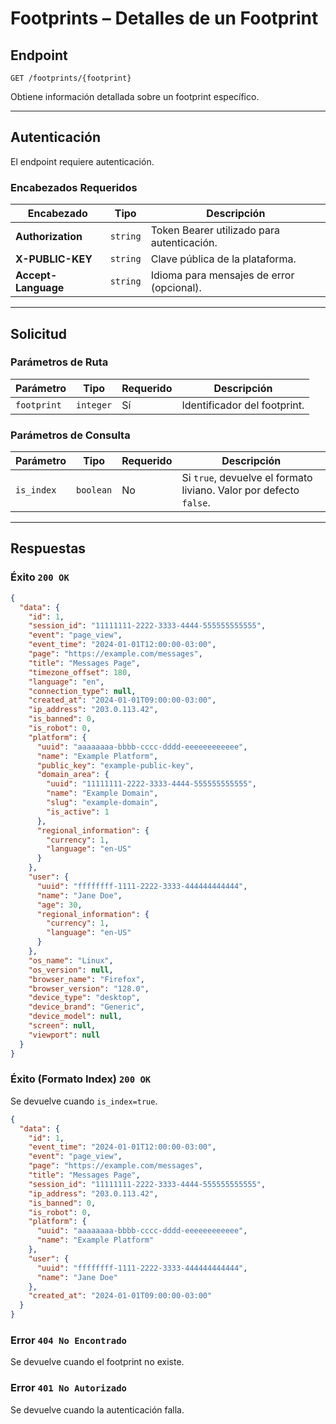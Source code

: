# Footprints – Detalles de un Footprint

## Endpoint

`GET /footprints/{footprint}`

Obtiene información detallada sobre un footprint específico.

---

## Autenticación

El endpoint requiere autenticación.

### Encabezados Requeridos

| Encabezado | Tipo | Descripción |
| --- | --- | --- |
| **Authorization** | `string` | Token Bearer utilizado para autenticación. |
| **X-PUBLIC-KEY** | `string` | Clave pública de la plataforma. |
| **Accept-Language** | `string` | Idioma para mensajes de error (opcional). |

---

## Solicitud

### Parámetros de Ruta

| Parámetro | Tipo | Requerido | Descripción |
| --- | --- | --- | --- |
| `footprint` | `integer` | Sí | Identificador del footprint. |

### Parámetros de Consulta

| Parámetro | Tipo | Requerido | Descripción |
| --- | --- | --- | --- |
| `is_index` | `boolean` | No | Si `true`, devuelve el formato liviano. Valor por defecto `false`. |

---

## Respuestas

### Éxito `200 OK`

```json
{
  "data": {
    "id": 1,
    "session_id": "11111111-2222-3333-4444-555555555555",
    "event": "page_view",
    "event_time": "2024-01-01T12:00:00-03:00",
    "page": "https://example.com/messages",
    "title": "Messages Page",
    "timezone_offset": 180,
    "language": "en",
    "connection_type": null,
    "created_at": "2024-01-01T09:00:00-03:00",
    "ip_address": "203.0.113.42",
    "is_banned": 0,
    "is_robot": 0,
    "platform": {
      "uuid": "aaaaaaaa-bbbb-cccc-dddd-eeeeeeeeeeee",
      "name": "Example Platform",
      "public_key": "example-public-key",
      "domain_area": {
        "uuid": "11111111-2222-3333-4444-555555555555",
        "name": "Example Domain",
        "slug": "example-domain",
        "is_active": 1
      },
      "regional_information": {
        "currency": 1,
        "language": "en-US"
      }
    },
    "user": {
      "uuid": "ffffffff-1111-2222-3333-444444444444",
      "name": "Jane Doe",
      "age": 30,
      "regional_information": {
        "currency": 1,
        "language": "en-US"
      }
    },
    "os_name": "Linux",
    "os_version": null,
    "browser_name": "Firefox",
    "browser_version": "128.0",
    "device_type": "desktop",
    "device_brand": "Generic",
    "device_model": null,
    "screen": null,
    "viewport": null
  }
}
```

### Éxito (Formato Index) `200 OK`

Se devuelve cuando `is_index=true`.

```json
{
  "data": {
    "id": 1,
    "event_time": "2024-01-01T12:00:00-03:00",
    "event": "page_view",
    "page": "https://example.com/messages",
    "title": "Messages Page",
    "session_id": "11111111-2222-3333-4444-555555555555",
    "ip_address": "203.0.113.42",
    "is_banned": 0,
    "is_robot": 0,
    "platform": {
      "uuid": "aaaaaaaa-bbbb-cccc-dddd-eeeeeeeeeeee",
      "name": "Example Platform"
    },
    "user": {
      "uuid": "ffffffff-1111-2222-3333-444444444444",
      "name": "Jane Doe"
    },
    "created_at": "2024-01-01T09:00:00-03:00"
  }
}
```

### Error `404 No Encontrado`

Se devuelve cuando el footprint no existe.

### Error `401 No Autorizado`

Se devuelve cuando la autenticación falla.

